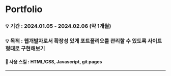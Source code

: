 # Portfolio


### 💡 기간 : 2024.01.05 - 2024.02.06 (약 1개월)

### 💡 목적 : 웹개발자로서 확장성 있게 포트폴리오를 관리할 수 있도록 사이트 형태로 구현해보기



#### :gem: 사용 스킬 : HTML/CSS, Javascript, git pages
----
